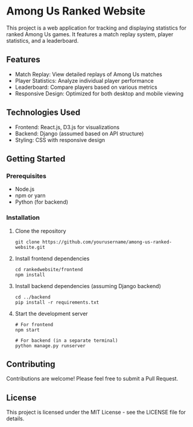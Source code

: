 # Among Us Ranked Website

This project is a web application for tracking and displaying statistics for ranked Among Us games. It features a match replay system, player statistics, and a leaderboard.

## Features

- Match Replay: View detailed replays of Among Us matches
- Player Statistics: Analyze individual player performance
- Leaderboard: Compare players based on various metrics
- Responsive Design: Optimized for both desktop and mobile viewing

## Technologies Used

- Frontend: React.js, D3.js for visualizations
- Backend: Django (assumed based on API structure)
- Styling: CSS with responsive design

## Getting Started

### Prerequisites

- Node.js
- npm or yarn
- Python (for backend)

### Installation

1. Clone the repository
   ```
   git clone https://github.com/yourusername/among-us-ranked-website.git
   ```

2. Install frontend dependencies
   ```
   cd rankedwebsite/frontend
   npm install
   ```

3. Install backend dependencies (assuming Django backend)
   ```
   cd ../backend
   pip install -r requirements.txt
   ```

4. Start the development server
   ```
   # For frontend
   npm start

   # For backend (in a separate terminal)
   python manage.py runserver
   ```

## Contributing

Contributions are welcome! Please feel free to submit a Pull Request.

## License

This project is licensed under the MIT License - see the LICENSE file for details.
